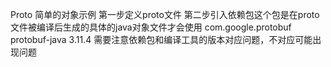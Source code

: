 Proto 简单的对象示例
第一步定义proto文件
第二步引入依赖包这个包是在proto文件被编译后生成的具体的java对象文件才会使用
  <dependency>
            <groupId>com.google.protobuf</groupId>
            <artifactId>protobuf-java</artifactId>
            <version>3.11.4</version>
        </dependency>
        需要注意依赖包和编译工具的版本对应问题，不对应可能出现问题